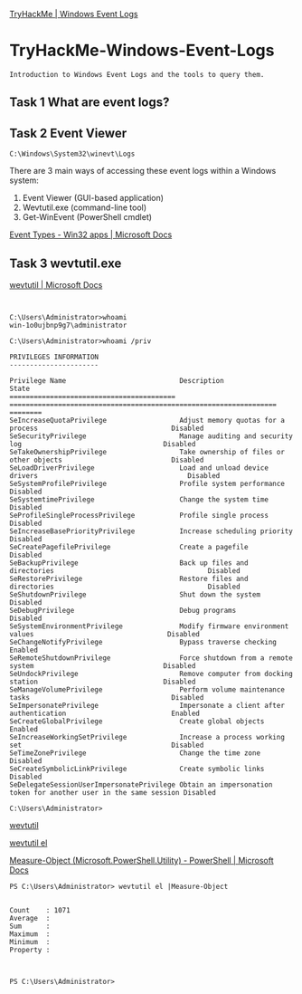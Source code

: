 [TryHackMe | Windows Event Logs](https://tryhackme.com/room/windowseventlogs)

# TryHackMe-Windows-Event-Logs
`Introduction to Windows Event Logs and the tools to query them.`
## Task 1 What are event logs?
## Task 2 Event Viewer
`C:\Windows\System32\winevt\Logs`

There are 3 main ways of accessing these event logs within a Windows system:
1. Event Viewer (GUI-based application)
2. Wevtutil.exe (command-line tool)
3. Get-WinEvent (PowerShell cmdlet)

[Event Types - Win32 apps | Microsoft Docs](https://docs.microsoft.com/en-us/windows/win32/eventlog/event-types)

## Task 3 wevtutil.exe
[wevtutil | Microsoft Docs](https://docs.microsoft.com/en-us/windows-server/administration/windows-commands/wevtutil)

```


C:\Users\Administrator>whoami
win-1o0ujbnp9g7\administrator

C:\Users\Administrator>whoami /priv

PRIVILEGES INFORMATION
----------------------

Privilege Name                            Description                                                        State
========================================= ================================================================== ========
SeIncreaseQuotaPrivilege                  Adjust memory quotas for a process                                 Disabled
SeSecurityPrivilege                       Manage auditing and security log                                   Disabled
SeTakeOwnershipPrivilege                  Take ownership of files or other objects                           Disabled
SeLoadDriverPrivilege                     Load and unload device drivers                                     Disabled
SeSystemProfilePrivilege                  Profile system performance                                         Disabled
SeSystemtimePrivilege                     Change the system time                                             Disabled
SeProfileSingleProcessPrivilege           Profile single process                                             Disabled
SeIncreaseBasePriorityPrivilege           Increase scheduling priority                                       Disabled
SeCreatePagefilePrivilege                 Create a pagefile                                                  Disabled
SeBackupPrivilege                         Back up files and directories                                      Disabled
SeRestorePrivilege                        Restore files and directories                                      Disabled
SeShutdownPrivilege                       Shut down the system                                               Disabled
SeDebugPrivilege                          Debug programs                                                     Disabled
SeSystemEnvironmentPrivilege              Modify firmware environment values                                 Disabled
SeChangeNotifyPrivilege                   Bypass traverse checking                                           Enabled
SeRemoteShutdownPrivilege                 Force shutdown from a remote system                                Disabled
SeUndockPrivilege                         Remove computer from docking station                               Disabled
SeManageVolumePrivilege                   Perform volume maintenance tasks                                   Disabled
SeImpersonatePrivilege                    Impersonate a client after authentication                          Enabled
SeCreateGlobalPrivilege                   Create global objects                                              Enabled
SeIncreaseWorkingSetPrivilege             Increase a process working set                                     Disabled
SeTimeZonePrivilege                       Change the time zone                                               Disabled
SeCreateSymbolicLinkPrivilege             Create symbolic links                                              Disabled
SeDelegateSessionUserImpersonatePrivilege Obtain an impersonation token for another user in the same session Disabled

C:\Users\Administrator>
```
[wevtutil](https://github.com/r1skkam/TryHackMe-Windows-Event-Logs/blob/main/wevtutil)

[wevtutil el](https://github.com/r1skkam/TryHackMe-Windows-Event-Logs/blob/main/wevtutil%20el)

[Measure-Object (Microsoft.PowerShell.Utility) - PowerShell | Microsoft Docs](https://docs.microsoft.com/en-us/powershell/module/microsoft.powershell.utility/measure-object?view=powershell-7.2)

```
PS C:\Users\Administrator> wevtutil el |Measure-Object


Count    : 1071
Average  :
Sum      :
Maximum  :
Minimum  :
Property :



PS C:\Users\Administrator>
```
